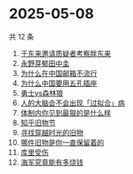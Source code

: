 # 2025-05-08

共 12 条

<!-- BEGIN -->
<!-- 最后更新时间 Thu May 08 2025 18:14:51 GMT+0800 (China Standard Time) -->

1. [于东来邀请质疑者考察胖东来](https://www.zhihu.com/search?q=于东来邀请质疑者考察胖东来)
1. [永野芽郁田中圭](https://www.zhihu.com/search?q=永野芽郁田中圭)
1. [为什么在中国邮箱不流行](https://www.zhihu.com/search?q=为什么在中国邮箱不流行)
1. [为什么中国要用五孔插座](https://www.zhihu.com/search?q=为什么中国要用五孔插座)
1. [勇士vs森林狼](https://www.zhihu.com/search?q=勇士vs森林狼)
1. [人的大脑会不会出现「过拟合」病](https://www.zhihu.com/search?q=人的大脑会不会出现「过拟合」病)
1. [体制内你见到最狠的是什么样](https://www.zhihu.com/search?q=体制内你见到最狠的是什么样)
1. [知乎旧物节](https://www.zhihu.com/search?q=知乎旧物节)
1. [寻找穿越时光的旧物](https://www.zhihu.com/search?q=寻找穿越时光的旧物)
1. [哪件旧物是你一直保留着的](https://www.zhihu.com/search?q=哪件旧物是你一直保留着的)
1. [库里受伤](https://www.zhihu.com/search?q=库里受伤)
1. [海军究竟能有多烧钱](https://www.zhihu.com/search?q=海军究竟能有多烧钱)

<!-- END -->
